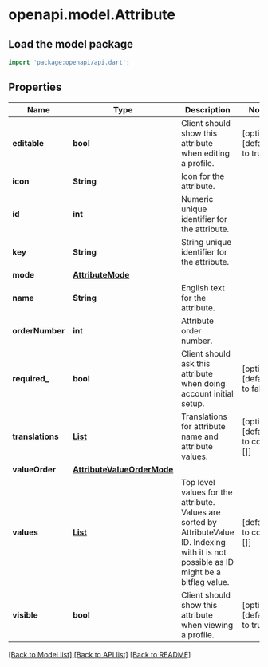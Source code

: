 # openapi.model.Attribute

## Load the model package
```dart
import 'package:openapi/api.dart';
```

## Properties
Name | Type | Description | Notes
------------ | ------------- | ------------- | -------------
**editable** | **bool** | Client should show this attribute when editing a profile. | [optional] [default to true]
**icon** | **String** | Icon for the attribute. | 
**id** | **int** | Numeric unique identifier for the attribute. | 
**key** | **String** | String unique identifier for the attribute. | 
**mode** | [**AttributeMode**](AttributeMode.md) |  | 
**name** | **String** | English text for the attribute. | 
**orderNumber** | **int** | Attribute order number. | 
**required_** | **bool** | Client should ask this attribute when doing account initial setup. | [optional] [default to false]
**translations** | [**List<Language>**](Language.md) | Translations for attribute name and attribute values. | [optional] [default to const []]
**valueOrder** | [**AttributeValueOrderMode**](AttributeValueOrderMode.md) |  | 
**values** | [**List<AttributeValue>**](AttributeValue.md) | Top level values for the attribute.  Values are sorted by AttributeValue ID. Indexing with it is not possible as ID might be a bitflag value. | [default to const []]
**visible** | **bool** | Client should show this attribute when viewing a profile. | [optional] [default to true]

[[Back to Model list]](../README.md#documentation-for-models) [[Back to API list]](../README.md#documentation-for-api-endpoints) [[Back to README]](../README.md)


